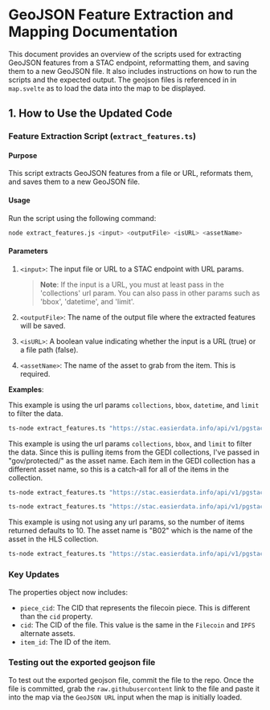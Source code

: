 # GeoJSON Feature Extraction and Mapping Documentation

This document provides an overview of the scripts used for extracting GeoJSON features from a STAC endpoint, reformatting them, and saving them to a new GeoJSON file. It also includes instructions on how to run the scripts and the expected output. The geojson files is referenced in in `map.svelte` as to load the data into the map to be displayed.

## 1. How to Use the Updated Code

### Feature Extraction Script (`extract_features.ts`)

#### Purpose

This script extracts GeoJSON features from a file or URL, reformats them, and saves them to a new GeoJSON file.

#### Usage

Run the script using the following command:

```bash
node extract_features.js <input> <outputFile> <isURL> <assetName>
```

#### Parameters

1. `<input>`: The input file or URL to a STAC endpoint with URL params.

   > **Note**: If the input is a URL, you must at least pass in the 'collections' url param. You can also pass in other params such as 'bbox', 'datetime', and 'limit'.

2. `<outputFile>`: The name of the output file where the extracted features will be saved.
3. `<isURL>`: A boolean value indicating whether the input is a URL (true) or a file path (false).
4. `<assetName>`: The name of the asset to grab from the item. This is required.

**Examples**:

This example is using the url params `collections`, `bbox`, `datetime`, and `limit` to filter the data.

```bash
ts-node extract_features.ts "https://stac.easierdata.info/api/v1/pgstac/search?collections=landsat-c2l1&bbox=-128.62125141604434,24.5271348225978,-63.93375141604433,52.482780222078226&limit=1000&datetime=2022-10-01T00:00:00.000Z/2022-11-30T00:00:00.000Z" ./landsat-demo-features.geojson url
```

This example is using the url params `collections`, `bbox`, and `limit` to filter the data. Since this is pulling items from the GEDI collections, I've passed in "gov/protected/" as the asset name. Each item in the GEDI collection has a different asset name, so this is a catch-all for all of the items in the collection.

```bash
ts-node extract_features.ts "https://stac.easierdata.info/api/v1/pgstac/search?collections=GEDI_L4A_AGB_Density_V2_1_2056.v2.1&limit=100" ./output-demo-features.geojson url "gov/protected/"
```

```bash
ts-node extract_features.ts "https://stac.easierdata.info/api/v1/pgstac/search?collections=GEDI_L4A_AGB_Density_V2_1_2056.v2.1&bbox=-128.62125141604434,24.5271348225978,-63.93375141604433,52.482780222078226" ./output-demo-features.geojson url "gov/protected/
```

This example is using not using any url params, so the number of items returned defaults to 10. The asset name is "B02" which is the name of the asset in the HLS collection.

```bash
ts-node extract_features.ts "https://stac.easierdata.info/api/v1/pgstac/search?collections=HLSS30_2.0" ./hls-demo-features.geojson url "B02"
```

### Key Updates

The properties object now includes:

- `piece_cid`: The CID that represents the filecoin piece. This is different than the `cid` property.
- `cid`: The CID of the file. This value is the same in the `Filecoin` and `IPFS` alternate assets.
- `item_id`: The ID of the item.

### Testing out the exported geojson file

To test out the exported geojson file, commit the file to the repo. Once the file is committed, grab the `raw.githubusercontent` link to the file and paste it into the map via the `GeoJSON URL` input when the map is initially loaded.
